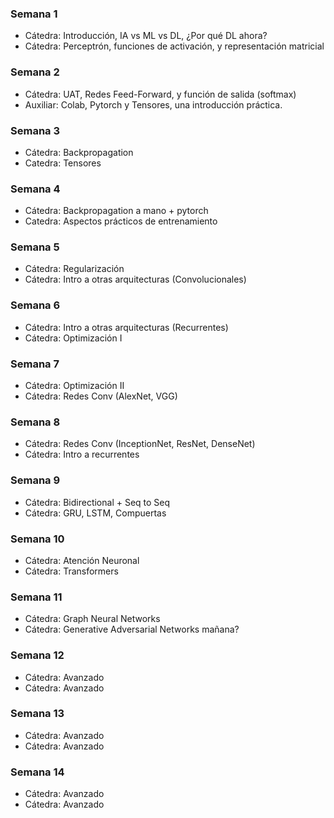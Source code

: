 ### Semana 1

* Cátedra: Introducción, IA vs ML vs DL, ¿Por qué DL ahora?
* Cátedra: Perceptrón, funciones de activación, y representación matricial

### Semana 2

* Cátedra: UAT, Redes Feed-Forward, y función de salida (softmax)
* Auxiliar: Colab, Pytorch y Tensores, una introducción práctica.

### Semana 3

* Cátedra: Backpropagation
* Catedra: Tensores

### Semana 4

* Cátedra: Backpropagation a mano + pytorch
* Catedra: Aspectos prácticos de entrenamiento

### Semana 5

* Cátedra: Regularización
* Cátedra: Intro a otras arquitecturas (Convolucionales)

### Semana 6

* Cátedra: Intro a otras arquitecturas (Recurrentes)
* Cátedra: Optimización I

### Semana 7

* Cátedra: Optimización II
* Cátedra: Redes Conv (AlexNet, VGG)

### Semana 8

* Cátedra: Redes Conv (InceptionNet, ResNet, DenseNet)
* Cátedra: Intro a recurrentes

### Semana 9

* Cátedra: Bidirectional + Seq to Seq
* Cátedra: GRU, LSTM, Compuertas

### Semana 10

* Cátedra: Atención Neuronal
* Cátedra: Transformers

### Semana 11

* Cátedra: Graph Neural Networks 
* Cátedra: Generative Adversarial Networks mañana?

### Semana 12

* Cátedra: Avanzado
* Cátedra: Avanzado

### Semana 13

* Cátedra: Avanzado
* Cátedra: Avanzado

### Semana 14

* Cátedra: Avanzado
* Cátedra: Avanzado

